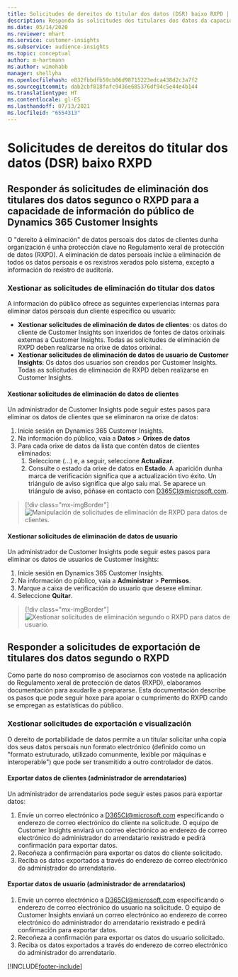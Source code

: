 ```yaml
---
title: Solicitudes de dereitos do titular dos datos (DSR) baixo RXPD | Microsoft Docs
description: Responda ás solicitudes dos titulares dos datos da capacidade de información do público de Dynamics 365 Customer Insights.
ms.date: 05/14/2020
ms.reviewer: mhart
ms.service: customer-insights
ms.subservice: audience-insights
ms.topic: conceptual
author: m-hartmann
ms.author: wimohabb
manager: shellyha
ms.openlocfilehash: e832fbbdfb59cb06d98715223edca438d2c3a7f2
ms.sourcegitcommit: dab2cbf818fafc9436e685376df94c5e44e4b144
ms.translationtype: HT
ms.contentlocale: gl-ES
ms.lasthandoff: 07/13/2021
ms.locfileid: "6554313"
---
```

# <a name="data-subject-rights-dsr-requests-under-gdpr"></a>Solicitudes de dereitos do titular dos datos (DSR) baixo RXPD

## <a name="responding-to-gdpr-data-subject-delete-requests-for-dynamics-365-customer-insights-audience-insights-capability"></a>Responder ás solicitudes de eliminación dos titulares dos datos segunco o RXPD para a capacidade de información do público de Dynamics 365 Customer Insights

O "dereito á eliminación" de datos persoais dos datos de clientes dunha organización é unha protección clave no Regulamento xeral de protección de datos (RXPD). A eliminación de datos persoais inclúe a eliminación de todos os datos persoais e os rexistros xerados polo sistema, excepto a información do rexistro de auditoría.

### <a name="manage-data-subject-delete-requests"></a>Xestionar as solicitudes de eliminación do titular dos datos

A información do público ofrece as seguintes experiencias internas para eliminar datos persoais dun cliente específico ou usuario:

- **Xestionar solicitudes de eliminación de datos de clientes**: os datos do cliente de Customer Insights son inxeridos de fontes de datos orixinais externas a Customer Insights. Todas as solicitudes de eliminación de RXPD deben realizarse na orixe de datos orixinal.
- **Xestionar solicitudes de eliminación de datos de usuario de Customer Insights**: Os datos dos usuarios son creados por Customer Insights. Todas as solicitudes de eliminación de RXPD deben realizarse en Customer Insights.

#### <a name="manage-delete-requests-for-customer-data"></a>Xestionar solicitudes de eliminación de datos de clientes

Un administrador de Customer Insights pode seguir estes pasos para eliminar os datos de clientes que se eliminaron na orixe de datos:

1. Inicie sesión en Dynamics 365 Customer Insights.
2. Na información do público, vaia a **Datos** > **Orixes de datos**
3. Para cada orixe de datos da lista que contén datos de clientes eliminados:
   1. Seleccione (...) e, a seguir, seleccione **Actualizar**.
   2. Consulte o estado da orixe de datos en **Estado**. A aparición dunha marca de verificación significa que a actualización tivo éxito. Un triángulo de aviso significa que algo saíu mal. Se aparece un triángulo de aviso, póñase en contacto con D365CI@microsoft.com.

> [!div class="mx-imgBorder"]
> ![Manipulación de solicitudes de eliminación de RXPD para datos de clientes.](media/gdpr-data-sources.png "Manipulación de solicitudes de eliminación de RXPD para datos de clientes")

#### <a name="manage-delete-requests-for-user-data"></a>Xestionar solicitudes de eliminación de datos de usuario

Un administrador de Customer Insights pode seguir estes pasos para eliminar os datos de usuarios de Customer Insights:

1. Inicie sesión en Dynamics 365 Customer Insights.
2. Na información do público, vaia a **Administrar** > **Permisos**.
3. Marque a caixa de verificación do usuario que desexe eliminar.
4. Seleccione **Quitar**.

> [!div class="mx-imgBorder"]
> ![Xestionar solicitudes de eliminación segundo o RXPD para datos de usuario.](media/gdpr-permissions.png "Xestionar solicitudes de eliminación segundo o RXPD para datos de usuario")

## <a name="responding-to-gdpr-data-subject-export-requests"></a>Responder a solicitudes de exportación de titulares dos datos segundo o RXPD

Como parte do noso compromiso de asociarnos con vostede na aplicación do Regulamento xeral de protección de datos (RXPD), elaboramos documentación para axudarlle a prepararse. Esta documentación describe os pasos que pode seguir hoxe para apoiar o cumprimento do RXPD cando se empregan as estatísticas do público.

### <a name="manage-export-and-view-requests"></a>Xestionar solicitudes de exportación e visualización

O dereito de portabilidade de datos permite a un titular solicitar unha copia dos seus datos persoais nun formato electrónico (definido como un "formato estruturado, utilizado comunmente, lexible por máquinas e interoperable") que pode ser transmitido a outro controlador de datos.

#### <a name="export-customer-data-tenant-admin"></a>Exportar datos de clientes (administrador de arrendatarios)

Un administrador de arrendatarios pode seguir estes pasos para exportar datos:

1. Envíe un correo electrónico a D365CI@microsoft.com especificando o enderezo de correo electrónico do cliente na solicitude. O equipo de Customer Insights enviará un correo electrónico ao enderezo de correo electrónico do administrador do arrendatario rexistrado e pedirá confirmación para exportar datos.
2. Recoñeza a confirmación para exportar os datos do cliente solicitado.
3. Reciba os datos exportados a través do enderezo de correo electrónico do administrador do arrendatario.

#### <a name="export-user-data-tenant-admin"></a>Exportar datos de usuario (administrador de arrendatarios)

1. Envíe un correo electrónico a D365CI@microsoft.com especificando o enderezo de correo electrónico do usuario na solicitude. O equipo de Customer Insights enviará un correo electrónico ao enderezo de correo electrónico do administrador do arrendatario rexistrado e pedirá confirmación para exportar datos.
2. Recoñeza a confirmación para exportar os datos do usuario solicitado.
3. Reciba os datos exportados a través do enderezo de correo electrónico do administrador do arrendatario.


[!INCLUDE[footer-include](../includes/footer-banner.md)]